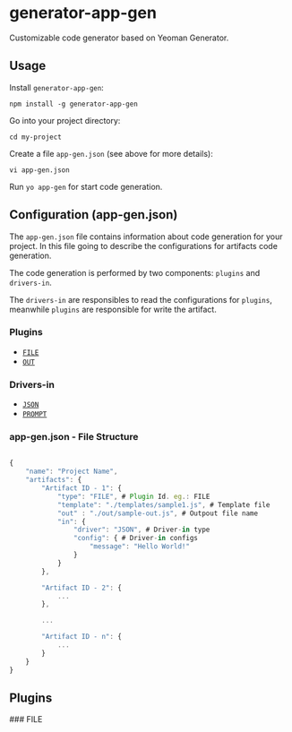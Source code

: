 # generator-app-gen

Customizable code generator based on Yeoman Generator.

## Usage

Install `generator-app-gen`:
```
npm install -g generator-app-gen
```

Go into your project directory:
```
cd my-project
```

Create a file `app-gen.json` (see above for more details):
```
vi app-gen.json
```

Run `yo app-gen` for start code generation.

## Configuration (app-gen.json)

The `app-gen.json` file contains information about code generation for your project. In this file going to describe the configurations for artifacts code generation.

The code generation is performed by two components: `plugins` and `drivers-in`.

The `drivers-in` are responsibles to read the configurations for `plugins`, meanwhile `plugins` are responsible for write the artifact.

### Plugins

* [`FILE`](#plugin-file)
* [`OUT`](#plugin-out)


### Drivers-in

* [`JSON`](#driver-in-json)
* [`PROMPT`](#driver-in-prompt)

### app-gen.json - File Structure

```js

{
    "name": "Project Name",
    "artifacts": {
        "Artifact ID - 1": {
            "type": "FILE", # Plugin Id. eg.: FILE
            "template": "./templates/sample1.js", # Template file
            "out" : "./out/sample-out.js", # Outpout file name
            "in": {
                "driver": "JSON", # Driver-in type
                "config": { # Driver-in configs
                    "message": "Hello World!"
                }
            }
        },

        "Artifact ID - 2": {
            ...
        },

        ...

        "Artifact ID - n": {
            ...
        }
    }
}

```

## Plugins

<a name="plugin-file" />
### FILE

